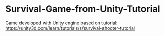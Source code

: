# Survival-Game-from-Unity-Tutorial
Game developed with Unity engine based on tutorial: https://unity3d.com/learn/tutorials/s/survival-shooter-tutorial

